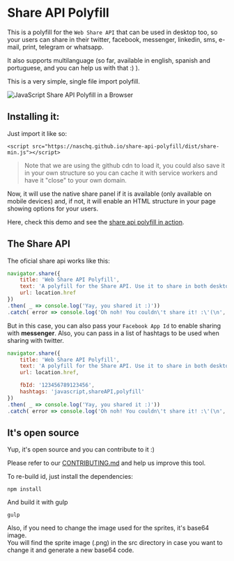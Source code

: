 # Share API Polyfill

This is a polyfill for the `Web Share API` that can be used in desktop too, so your users can share in their twitter, facebook, messenger, linkedin, sms, e-mail, print, telegram or whatsapp.

It also supports multilanguage (so far, available in english, spanish and portuguese, and you can help us with that :) ).

This is a very simple, single file import polyfill.

![JavaScript Share API Polyfill in a Browser](https://github.com/NascHQ/share-api-polyfill/blob/master/demo/javascript-share-api-browser-polyfill.gif?raw=true)

## Installing it:

Just import it like so:

```
<script src="https://naschq.github.io/share-api-polyfill/dist/share-min.js"></script>
```

> Note that we are using the github cdn to load it, you could also save it in your own structure so you can cache it with service workers and have it "close" to your own domain.

Now, it will use the native share panel if it is available (only available on mobile devices) and, if not, it will enable an HTML structure in your page showing options for your users.

Here, check this demo and see the [share api polyfill in action](https://naschq.github.io/share-api-polyfill/demo/).

## The Share API

The oficial share api works like this:

```js
navigator.share({
    title: 'Web Share API Polyfill',
    text: 'A polyfill for the Share API. Use it to share in both desktops and mobile devices.',
    url: location.href
})
.then( _ => console.log('Yay, you shared it :)'))
.catch( error => console.log('Oh noh! You couldn\'t share it! :\'(\n', error));
```

But in this case, you can also pass your `Facebook App Id` to enable sharing with **messenger**.
Also, you can pass in a list of hashtags to be used when sharing with twitter.

```js
navigator.share({
    title: 'Web Share API Polyfill',
    text: 'A polyfill for the Share API. Use it to share in both desktops and mobile devices.',
    url: location.href,

    fbId: '123456789123456',
    hashtags: 'javascript,shareAPI,polyfill'
})
.then( _ => console.log('Yay, you shared it :)'))
.catch( error => console.log('Oh noh! You couldn\'t share it! :\'(\n', error));
```

## It's open source

Yup, it's open source and you can contribute to it :)

Please refer to our [CONTRIBUTING.md](https://github.com/NascHQ/share-api-polyfill/blob/master/CONTRIBUTING.md) and help us improve this tool.

To re-build id, just install the dependencies:

```
npm install
```

And build it with gulp

```
gulp
```

Also, if you need to change the image used for the sprites, it's base64 image.  
You will find the sprite image (.png) in the src directory in case you want to change it and generate a new base64 code.

